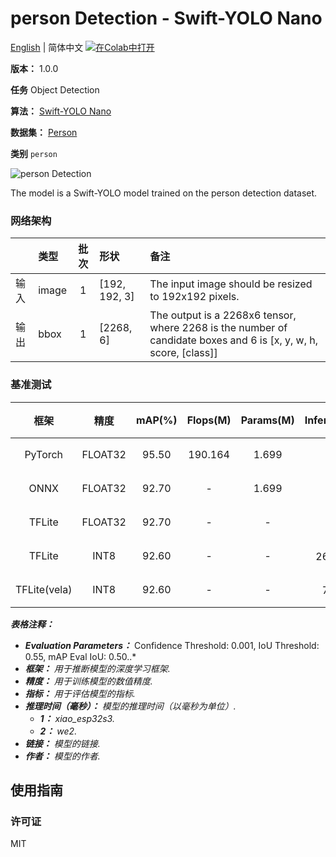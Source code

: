 # person Detection - Swift-YOLO Nano

[English](../en/person_Detection_Swift-YOLO_Nano_192.md) | 简体中文 [![在Colab中打开](https://colab.research.google.com/assets/colab-badge.svg)](https://colab.research.google.com/github/seeed-studio/sscma-model-zoo/blob/main/notebooks/zh_CN/person_Detection_Swift-YOLO_Nano_192.ipynb)

**版本：** 1.0.0

**任务** Object Detection

**算法：** [Swift-YOLO Nano](https://github.com/Seeed-Studio/ModelAssistant/blob/main/configs/swift_yolo/swift_yolo_nano_1xb16_300e_coco.py)

**数据集：** [Person](https://universe.roboflow.com/hanzhou-7mktt/ssperson/dataset/7#)

**类别** `person`

![person Detection](https://files.seeedstudio.com/sscma/static/detection_person.png)

The model is a Swift-YOLO model trained on the person detection dataset.

### 网络架构

|    | 类型    |  批次  | 形状            | 备注                                                                                                               |
|:---|:------|:----:|:--------------|:-----------------------------------------------------------------------------------------------------------------|
| 输入 | image |  1   | [192, 192, 3] | The input image should be resized to 192x192 pixels.                                                             |
| 输出 | bbox  |  1   | [2268, 6]     | The output is a 2268x6 tensor, where 2268 is the number of candidate boxes and 6 is [x, y, w, h, score, [class]] |
### 基准测试

|      框架      |   精度    |  mAP(%)  |  Flops(M)  |  Params(M)  |    Inference(ms)     |                                                        下载                                                        |      作者      |
|:------------:|:-------:|:--------:|:----------:|:-----------:|:--------------------:|:----------------------------------------------------------------------------------------------------------------:|:------------:|
|   PyTorch    | FLOAT32 |  95.50   |  190.164   |    1.699    |          -           |       [链接](https://files.seeedstudio.com/sscma/model_zoo/detection/person/swift_yolo_nano_person_192.pth)        | Seeed Studio |
|     ONNX     | FLOAT32 |  92.70   |     -      |    1.699    |          -           |   [链接](https://files.seeedstudio.com/sscma/model_zoo/detection/person/swift_yolo_nano_person_192_float32.onnx)   | Seeed Studio |
|    TFLite    | FLOAT32 |  92.70   |     -      |      -      |          -           |  [链接](https://files.seeedstudio.com/sscma/model_zoo/detection/person/swift_yolo_nano_person_192_float32.tflite)  | Seeed Studio |
|    TFLite    |  INT8   |  92.60   |     -      |      -      | 2608.0<sup>(1)</sup> |   [链接](https://files.seeedstudio.com/sscma/model_zoo/detection/person/swift_yolo_nano_person_192_int8.tflite)    | Seeed Studio |
| TFLite(vela) |  INT8   |  92.60   |     -      |      -      |  76.0<sup>(2)</sup>  | [链接](https://files.seeedstudio.com/sscma/model_zoo/detection/person/swift_yolo_nano_person_192_int8_vela.tflite) | Seeed Studio |

***表格注释：***

- ***Evaluation Parameters：***  Confidence Threshold: 0.001, IoU Threshold: 0.55, mAP Eval IoU: 0.50..*
- ***框架：** 用于推断模型的深度学习框架.*
- ***精度：** 用于训练模型的数值精度.*
- ***指标：** 用于评估模型的指标.*
- ***推理时间（毫秒）：** 模型的推理时间（以毫秒为单位）.*
  - ***1：** xiao_esp32s3.*
  - ***2：** we2.*
- ***链接：** 模型的链接.*
- ***作者：** 模型的作者.*

## 使用指南

### 许可证

MIT

